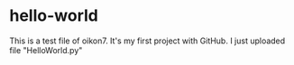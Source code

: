 # hello-world
This is a test file of oikon7. It's my first project with GitHub.
I just uploaded file "HelloWorld.py"
